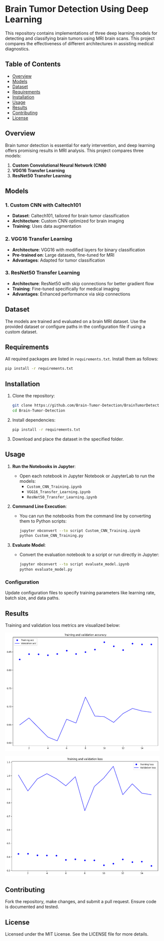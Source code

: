 
# Brain Tumor Detection Using Deep Learning

This repository contains implementations of three deep learning models for detecting and classifying brain tumors using MRI brain scans. This project compares the effectiveness of different architectures in assisting medical diagnostics.

## Table of Contents
- [Overview](#overview)
- [Models](#models)
- [Dataset](#dataset)
- [Requirements](#requirements)
- [Installation](#installation)
- [Usage](#usage)
- [Results](#results)
- [Contributing](#contributing)
- [License](#license)

## Overview

Brain tumor detection is essential for early intervention, and deep learning offers promising results in MRI analysis. This project compares three models:
1. **Custom Convolutional Neural Network (CNN)**
2. **VGG16 Transfer Learning**
3. **ResNet50 Transfer Learning**

## Models

### 1. Custom CNN with Caltech101
- **Dataset**: Caltech101, tailored for brain tumor classification
- **Architecture**: Custom CNN optimized for brain imaging
- **Training**: Uses data augmentation

### 2. VGG16 Transfer Learning
- **Architecture**: VGG16 with modified layers for binary classification
- **Pre-trained on**: Large datasets, fine-tuned for MRI
- **Advantages**: Adapted for tumor classification

### 3. ResNet50 Transfer Learning
- **Architecture**: ResNet50 with skip connections for better gradient flow
- **Training**: Fine-tuned specifically for medical imaging
- **Advantages**: Enhanced performance via skip connections

## Dataset

The models are trained and evaluated on a brain MRI dataset. Use the provided dataset or configure paths in the configuration file if using a custom dataset.

## Requirements

All required packages are listed in `requirements.txt`. Install them as follows:

```bash
pip install -r requirements.txt
```

## Installation

1. Clone the repository:
   ```bash
   git clone https://github.com/Brain-Tumor-Detection/BrainTumorDetection.git
   cd Brain-Tumor-Detection
   ```

2. Install dependencies:
   ```bash
   pip install -r requirements.txt
   ```

3. Download and place the dataset in the specified folder.

## Usage

1. **Run the Notebooks in Jupyter**:
   - Open each notebook in Jupyter Notebook or JupyterLab to run the models:
     - `Custom_CNN_Training.ipynb`
     - `VGG16_Transfer_Learning.ipynb`
     - `ResNet50_Transfer_Learning.ipynb`

2. **Command Line Execution**:
   - You can run the notebooks from the command line by converting them to Python scripts:
     ```bash
     jupyter nbconvert --to script Custom_CNN_Training.ipynb
     python Custom_CNN_Training.py
     ```

3. **Evaluate Model**:
   - Convert the evaluation notebook to a script or run directly in Jupyter:
     ```bash
     jupyter nbconvert --to script evaluate_model.ipynb
     python evaluate_model.py
     ```

### Configuration
Update configuration files to specify training parameters like learning rate, batch size, and data paths.

## Results

Training and validation loss metrics are visualized below:

![Training and Validation Accuracy](output.png)

![Training and Validation Loss](output1.png)

## Contributing

Fork the repository, make changes, and submit a pull request. Ensure code is documented and tested.

## License

Licensed under the MIT License. See the LICENSE file for more details.

